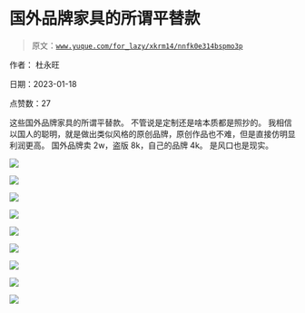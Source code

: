 # 国外品牌家具的所谓平替款

> 原文：[`www.yuque.com/for_lazy/xkrm14/nnfk0e314bspmo3p`](https://www.yuque.com/for_lazy/xkrm14/nnfk0e314bspmo3p)



作者： 杜永旺 

日期：2023-01-18 

点赞数：27 

这些国外品牌家具的所谓平替款。 不管说是定制还是啥本质都是照抄的。 我相信以国人的聪明，就是做出类似风格的原创品牌，原创作品也不难，但是直接仿明显利润更高。 国外品牌卖 2w，盗版 8k，自己的品牌 4k。 是风口也是现实。 

![](img/82d9f54dd36965c9e5c67676be46bd48.png) 

![](img/6b6aaa52a08e7440b160a7a26126e0ce.png) 

![](img/8a85b0948e6d400a4fd8b2be639dcba2.png) 

![](img/67bca4438bafdd4eaf1a8702040c0945.png) 

![](img/0144154c47fb9eb508ebdf5bcdfc54bc.png) 

![](img/f480f9c6f0706e4c9d0b500c0b7caaec.png) 

![](img/d97ac8b0a65e0f527f44e0deacdc684c.png) 

![](img/d5379f6601a74acb9ae274692ee441b6.png) 

![](img/bd05978f5981a978114c7ceef54eb2fd.png) 

